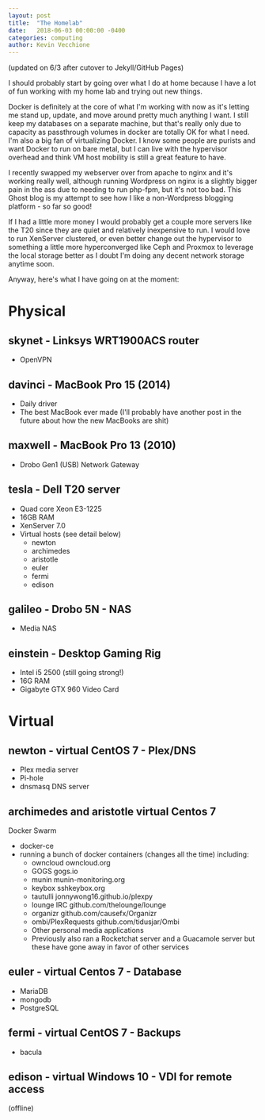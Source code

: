 ```yaml
---
layout: post
title:  "The Homelab"
date:   2018-06-03 00:00:00 -0400
categories: computing
author: Kevin Vecchione
---
```

(updated on 6/3 after cutover to Jekyll/GitHub Pages)

I should probably start by going over what I do at home because I have a lot of fun working with my home lab and trying out new things.

Docker is definitely at the core of what I'm working with now as it's letting me stand up, update, and move around pretty much anything I want. I still keep my databases on a separate machine, but that's really only due to capacity as passthrough volumes in docker are totally OK for what I need. I'm also a big fan of virtualizing Docker. I know some people are purists and want Docker to run on bare metal, but I can live with the hypervisor overhead and think VM host mobility is still a great feature to have.

I recently swapped my webserver over from apache to nginx and it's working really well, although running Wordpress on nginx is a slightly bigger pain in the ass due to needing to run php-fpm, but it's not too bad. This Ghost blog is my attempt to see how I like a non-Wordpress blogging platform - so far so good!

If I had a little more money I would probably get a couple more servers like the T20 since they are quiet and relatively inexpensive to run. I would love to run XenServer clustered, or even better change out the hypervisor to something a little more hyperconverged like Ceph and Proxmox to leverage the local storage better as I doubt I'm doing any decent network storage anytime soon.

Anyway, here's what I have going on at the moment:

# Physical
## skynet - Linksys WRT1900ACS router
* OpenVPN

## davinci - MacBook Pro 15 (2014)
* Daily driver
* The best MacBook ever made (I'll probably have another post in the future about how the new MacBooks are shit)

## maxwell - MacBook Pro 13 (2010)
* Drobo Gen1 (USB) Network Gateway

## tesla - Dell T20 server
* Quad core Xeon E3-1225
* 16GB RAM
* XenServer 7.0
* Virtual hosts (see detail below)
  * newton
  * archimedes
  * aristotle
  * euler
  * fermi
  * edison

## galileo - Drobo 5N - NAS
* Media NAS

## einstein - Desktop Gaming Rig
* Intel i5 2500 (still going strong!)
* 16G RAM
* Gigabyte GTX 960 Video Card

# Virtual
## newton - virtual CentOS 7 - Plex/DNS
* Plex media server
* Pi-hole
* dnsmasq DNS server

## archimedes and aristotle virtual Centos 7 
Docker Swarm
* docker-ce
* running a bunch of docker containers (changes all the time) including:
  * owncloud owncloud.org
  * GOGS gogs.io
  * munin munin-monitoring.org
  * keybox sshkeybox.org
  * tautulli jonnywong16.github.io/plexpy
  * lounge IRC github.com/thelounge/lounge
  * organizr github.com/causefx/Organizr
  * ombi/PlexRequests github.com/tidusjar/Ombi
  * Other personal media applications
  * Previously also ran a Rocketchat server and a Guacamole server but these have gone away in favor of other services

## euler - virtual Centos 7 - Database
* MariaDB
* mongodb
* PostgreSQL

## fermi - virtual CentOS 7 - Backups
* bacula

## edison - virtual Windows 10 - VDI for remote access 
(offline)